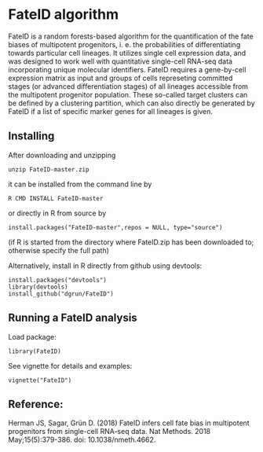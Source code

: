 # FateID algorithm

FateID is a random forests-based algorithm for the quantification of the fate biases of multipotent progenitors, i. e. the probabilities of differentiating towards particular cell lineages. It utilizes single cell expression data, and was designed to work well with quantitative single-cell RNA-seq data incorporating unique molecular identifiers. FateID requires a gene-by-cell expression matrix as input and groups of cells represeting committed stages (or advanced differentiation stages) of all lineages accessible from the multipotent progenitor population. These so-called target clusters can be defined by a clustering partition, which can also directly be generated by FateID if a list of specific marker genes for all lineages is given.

## Installing

After downloading and unzipping
```
unzip FateID-master.zip 
```

it can be installed from the command line by
```
R CMD INSTALL FateID-master
```

or directly in R from source by
```
install.packages("FateID-master",repos = NULL, type="source")
```
(if R is started from the directory where FateID.zip has been downloaded to; otherwise specify the full path)


Alternatively, install in R directly from github using devtools:
```
install.packages("devtools")
library(devtools)
install_github("dgrun/FateID")
```

## Running a FateID analysis

Load package:
```
library(FateID)
```

See vignette for details and examples:
```
vignette("FateID")
```

## Reference:

Herman JS, Sagar, Grün D. (2018) FateID infers cell fate bias in
multipotent progenitors from single-cell RNA-seq data. Nat Methods. 2018 May;15(5):379-386. doi: 10.1038/nmeth.4662.